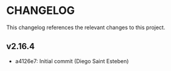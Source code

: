 CHANGELOG
=========

This changelog references the relevant changes to this project.

v2.16.4
-------

 * a4126e7: Initial commit (Diego Saint Esteben)
